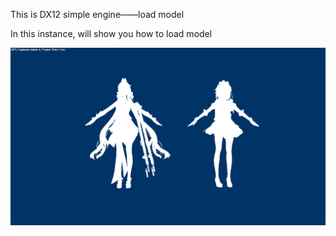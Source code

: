 This is DX12 simple engine——load model

In this instance, will show you how to load model

![image-20230420222802992](./assets/image-20230420222802992.png)